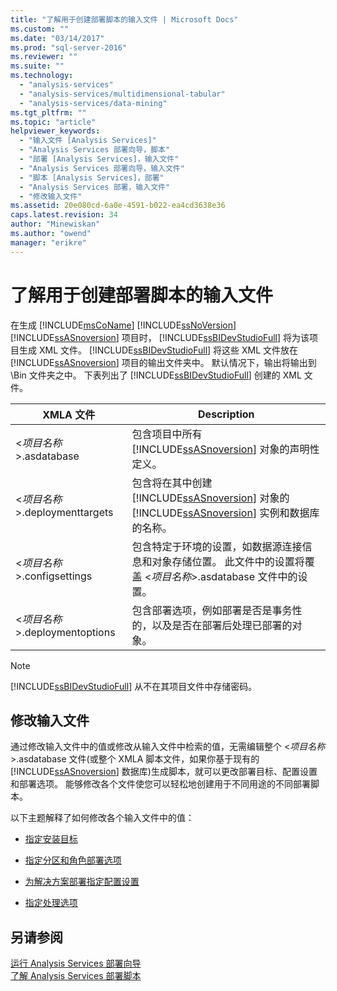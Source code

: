 ```yaml
---
title: "了解用于创建部署脚本的输入文件 | Microsoft Docs"
ms.custom: ""
ms.date: "03/14/2017"
ms.prod: "sql-server-2016"
ms.reviewer: ""
ms.suite: ""
ms.technology: 
  - "analysis-services"
  - "analysis-services/multidimensional-tabular"
  - "analysis-services/data-mining"
ms.tgt_pltfrm: ""
ms.topic: "article"
helpviewer_keywords: 
  - "输入文件 [Analysis Services]"
  - "Analysis Services 部署向导，脚本"
  - "部署 [Analysis Services]，输入文件"
  - "Analysis Services 部署向导，输入文件"
  - "脚本 [Analysis Services]，部署"
  - "Analysis Services 部署，输入文件"
  - "修改输入文件"
ms.assetid: 20e080cd-6a0e-4591-b022-ea4cd3638e36
caps.latest.revision: 34
author: "Minewiskan"
ms.author: "owend"
manager: "erikre"
---
```

# 了解用于创建部署脚本的输入文件
  在生成 [!INCLUDE[msCoName](../../includes/msconame-md.md)] [!INCLUDE[ssNoVersion](../../includes/ssnoversion-md.md)] [!INCLUDE[ssASnoversion](../../includes/ssasnoversion-md.md)] 项目时， [!INCLUDE[ssBIDevStudioFull](../../includes/ssbidevstudiofull-md.md)] 将为该项目生成 XML 文件。 [!INCLUDE[ssBIDevStudioFull](../../includes/ssbidevstudiofull-md.md)] 将这些 XML 文件放在 [!INCLUDE[ssASnoversion](../../includes/ssasnoversion-md.md)] 项目的输出文件夹中。 默认情况下，输出将输出到 \\Bin 文件夹之中。 下表列出了 [!INCLUDE[ssBIDevStudioFull](../../includes/ssbidevstudiofull-md.md)] 创建的 XML 文件。  
  
|XMLA 文件|Description|  
|---------------|-----------------|  
|\<*项目名称*\>.asdatabase|包含项目中所有 [!INCLUDE[ssASnoversion](../../includes/ssasnoversion-md.md)] 对象的声明性定义。|  
|\<*项目名称*\>.deploymenttargets|包含将在其中创建 [!INCLUDE[ssASnoversion](../../includes/ssasnoversion-md.md)] 对象的 [!INCLUDE[ssASnoversion](../../includes/ssasnoversion-md.md)] 实例和数据库的名称。|  
|\<*项目名称*\>.configsettings|包含特定于环境的设置，如数据源连接信息和对象存储位置。 此文件中的设置将覆盖 \<*项目名称*\>.asdatabase 文件中的设置。|  
|\<*项目名称*\>.deploymentoptions|包含部署选项，例如部署是否是事务性的，以及是否在部署后处理已部署的对象。|  
  
> [!NOTE]  
>  [!INCLUDE[ssBIDevStudioFull](../../includes/ssbidevstudiofull-md.md)] 从不在其项目文件中存储密码。  
  
## 修改输入文件  
 通过修改输入文件中的值或修改从输入文件中检索的值，无需编辑整个 \<*项目名称*\>.asdatabase 文件\(或整个 XMLA 脚本文件，如果你基于现有的 [!INCLUDE[ssASnoversion](../../includes/ssasnoversion-md.md)] 数据库\)生成脚本，就可以更改部署目标、配置设置和部署选项。 能够修改各个文件使您可以轻松地创建用于不同用途的不同部署脚本。  
  
 以下主题解释了如何修改各个输入文件中的值：  
  
-   [指定安装目标](../../analysis-services/multidimensional-models/specifying-the-installation-target.md)  
  
-   [指定分区和角色部署选项](../../analysis-services/multidimensional-models/specifying-partition-and-role-deployment-options.md)  
  
-   [为解决方案部署指定配置设置](../../analysis-services/multidimensional-models/specifying-configuration-settings-for-solution-deployment.md)  
  
-   [指定处理选项](../../analysis-services/multidimensional-models/specifying-processing-options.md)  
  
## 另请参阅  
 [运行 Analysis Services 部署向导](../../analysis-services/multidimensional-models/running-the-analysis-services-deployment-wizard.md)   
 [了解 Analysis Services 部署脚本](../../analysis-services/multidimensional-models/understanding-the-analysis-services-deployment-script.md)  
  
  